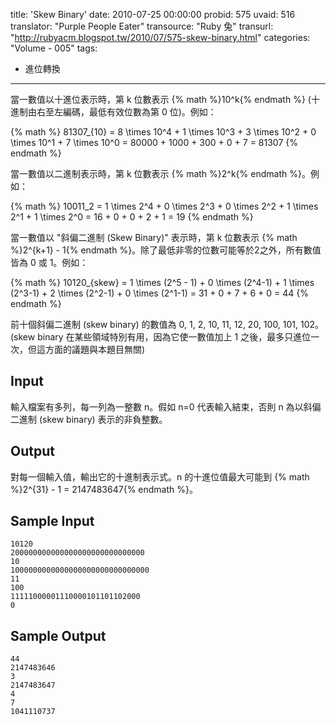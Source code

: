 title: 'Skew Binary'
date: 2010-07-25 00:00:00
probid: 575
uvaid: 516
translator: "Purple People Eater"
transource: "Ruby 兔"
transurl: "http://rubyacm.blogspot.tw/2010/07/575-skew-binary.html"
categories: "Volume - 005"
tags:
- 進位轉換
---

當一數值以十進位表示時，第 k 位數表示 {% math %}10^k{% endmath %} (十進制由右至左編碼，最低有效位數為第 0 位)。例如：

{% math %}
81307_{10} = 8 \times 10^4 + 1 \times 10^3 + 3 \times 10^2 + 0 \times 10^1 + 7 \times 10^0 = 80000 + 1000 + 300 + 0 + 7 = 81307
{% endmath %}

當一數值以二進制表示時，第 k 位數表示 {% math %}2^k{% endmath %}。例如：

{% math %}
10011_2 = 1 \times 2^4 + 0 \times 2^3 + 0 \times 2^2 + 1 \times 2^1 + 1 \times 2^0 = 16 + 0 + 0 + 2 + 1 = 19
{% endmath %}

當一數值以 "斜偏二進制 (Skew Binary)" 表示時，第 k 位數表示 {% math %}2^{k+1} - 1{% endmath %}。除了最低非零的位數可能等於2之外，所有數值皆為 0 或 1。例如：

{% math %}
10120_{skew} = 1 \times (2^5 - 1) + 0 \times (2^4-1) + 1 \times (2^3-1) + 2 \times (2^2-1) + 0 \times (2^1-1) = 31 + 0 + 7 + 6 + 0 = 44
{% endmath %}

前十個斜偏二進制 (skew binary) 的數值為 0, 1, 2, 10, 11, 12, 20, 100, 101, 102。(skew binary 在某些領域特別有用，因為它使一數值加上 1 之後，最多只進位一次，但這方面的議題與本題目無關)

## Input ##

輸入檔案有多列，每一列為一整數 n。假如 n=0 代表輸入結束，否則 n 為以斜偏二進制 (skew binary) 表示的非負整數。

## Output ##

對每一個輸入值，輸出它的十進制表示式。n 的十進位值最大可能到 {% math %}2^{31} - 1 = 2147483647{% endmath %}。

## Sample Input ##

	10120
	200000000000000000000000000000
	10
	1000000000000000000000000000000
	11
	100
	11111000001110000101101102000
	0

## Sample Output ##

	44
	2147483646
	3
	2147483647
	4
	7
	1041110737